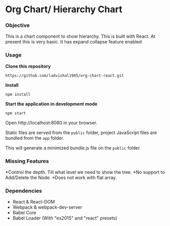 Org Chart/ Hierarchy Chart
=====================

### Objective

This is a chart component to show hierarchy. This is built with React. At present this is very basic. It has expand collapse feature enabled

### Usage
**Clone this repository**
```
https://github.com/ladvishal1985/org-chart-react.git
```

**Install**
```
npm install
```

**Start the application in development mode**
```
npm start
```

Open http://localhost:8080 in your browser.

Static files are served from the `public` folder, project JavaScript files are bundled from the `app` folder.


This will generate a minimized bundle.js file on the `public` folder.


### Missing Features

*Control the depth. Till what level we need to show the tree.
*No support to Add/Delete the Node.
*Does not work with flat array. 

### Dependencies

* React & React-DOM
* Webpack & webpack-dev-server
* Babel Core
* Babel Loader (With "es2015" and "react" presets)
